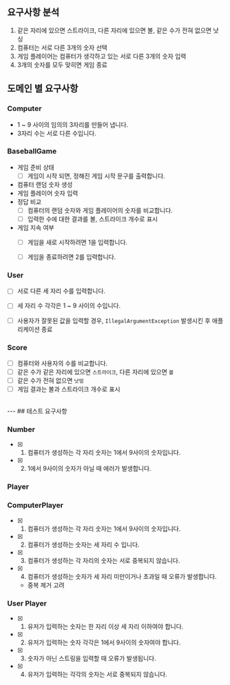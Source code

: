 요구사항 분석
---
1. 같은 자리에 있으면 스트라이크, 다른 자리에 있으면 볼, 같은 수가 전혀 없으면 낫싱
2. 컴퓨터는 서로 다른 3개의 숫자 선택
3. 게임 플레이어는 컴퓨터가 생각하고 있는 서로 다른 3개의 숫자 입력
4. 3개의 숫자를 모두 맞히면 게임 종료


도메인 별 요구사항
---
### Computer
- 1 ~ 9 사이의 임의의 3자리를 만들어 냅니다.
- 3자리 수는 서로 다른 수입니다.


### BaseballGame
- 게임 준비 상태
    - [ ] 게임이 시작 되면, 정해진 게임 시작 문구를 출력합니다.

- 컴퓨터 랜덤 숫자 생성
- 게임 플레이어 숫자 입력
- 정답 비교
  - [ ] 컴퓨터의 랜덤 숫자와 게임 플레이어의 숫자를 비교합니다.
  - [ ] 입력한 수에 대한 결과를 볼, 스트라이크 개수로 표시
- 게임 지속 여부
  - [ ] 게임을 새로 시작하려면 1을 입력합니다. 
  - [ ] 게임을 종료하려면 2를 입력합니다.


### User
- [ ] 서로 다른 세 자리 수를 입력합니다.
- [ ] 세 자리 수 각각은 1 ~ 9 사이의 수입니다.
- [ ] 사용자가 잘못된 값을 입력할 경우, `IllegalArgumentException` 발생시킨 후 애플리케이션 종료


### Score
- [ ] 컴퓨터와 사용자의 수를 비교합니다.
- [ ] 같은 수가 같은 자리에 있으면 `스트라이크`, 다른 자리에 있으면 `볼`
- [ ] 같은 수가 전혀 없으면 `낫띵`
- [ ] 게임 결과는 볼과 스트라이크 개수로 표시

</br>
---
## 테스트 요구사항

### Number
- [X] 1. 컴퓨터가 생성하는 각 자리 숫자는 1에서 9사이의 숫자입니다.
- [X] 2. 1에서 9사이의 숫자가 아닐 때 에러가 발생합니다.
  

### Player
### ComputerPlayer
- [X] 1. 컴퓨터가 생성하는 각 자리 숫자는 1에서 9사이의 숫자입니다.
- [X] 2. 컴퓨터가 생성하는 숫자는 세 자리 수 입니다.
- [X] 3. 컴퓨터가 생성하는 각 자리의 숫자는 서로 중복되지 않습니다.
- [X] 4. 컴퓨터가 생성하는 숫자가 세 자리 미만이거나 초과일 때 오류가 발생합니다.
  - 중복 제거 고려

### User Player
- [X] 1. 유저가 입력하는 숫자는 한 자리 이상 세 자리 이하여야 합니다.
- [X] 2. 유저가 입력하는 숫자 각각은 1에서 9사이의 숫자여야 합니다.
- [X] 3. 숫자가 아닌 스트링을 입력할 때 오류가 발생됩니다.
- [X] 4. 유저가 입력하는 각각의 숫자는 서로 중복되지 않습니다.